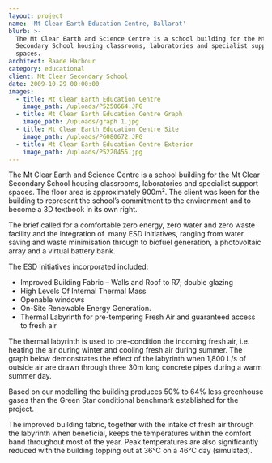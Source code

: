 ```yaml
---
layout: project
name: 'Mt Clear Earth Education Centre, Ballarat'
blurb: >-
  The Mt Clear Earth and Science Centre is a school building for the Mt Clear
  Secondary School housing classrooms, laboratories and specialist support
  spaces.
architect: Baade Harbour
category: educational
client: Mt Clear Secondary School
date: 2009-10-29 00:00:00
images:
  - title: Mt Clear Earth Education Centre
    image_path: /uploads/P5250664.JPG
  - title: Mt Clear Earth Education Centre Graph
    image_path: /uploads/graph 1.jpg
  - title: Mt Clear Earth Education Centre Site
    image_path: /uploads/P6080672.JPG
  - title: Mt Clear Earth Education Centre Exterior
    image_path: /uploads/P5220455.jpg
---
```



The Mt Clear Earth and Science Centre is a school building for the Mt Clear Secondary School housing classrooms, laboratories and specialist support spaces. The floor area is approximately 900m². The client was keen for the building to represent the school’s commitment to the environment and to become a 3D textbook in its own right.

The brief called for a comfortable zero energy, zero water and zero waste facility and the integration of  many ESD initiatives, ranging from water saving and waste minimisation through to biofuel generation, a photovoltaic array and a virtual battery bank.

The ESD initiatives incorporated included:

* Improved Building Fabric – Walls and Roof to R7; double glazing
* High Levels Of Internal Thermal Mass
* Openable windows
* On-Site Renewable Energy Generation.
* Thermal Labyrinth for pre-tempering Fresh Air and guaranteed access to fresh air

The thermal labyrinth is used to pre-condition the incoming fresh air, i.e. heating the air during winter and cooling fresh air during summer. The graph below demonstrates the effect of the labyrinth when 1,800 L/s of outside air are drawn through three 30m long concrete pipes during a warm summer day.

Based on our modelling the building produces 50% to 64% less greenhouse gases than the Green Star conditional benchmark established for the project.

The improved building fabric, together with the intake of fresh air through the labyrinth when beneficial, keeps the temperatures within the comfort band throughout most of the year. Peak temperatures are also significantly reduced with the building topping out at 36°C on a 46°C day (simulated).